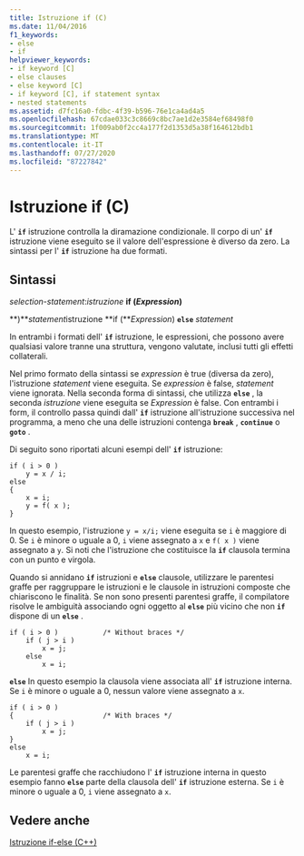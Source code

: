 ```yaml
---
title: Istruzione if (C)
ms.date: 11/04/2016
f1_keywords:
- else
- if
helpviewer_keywords:
- if keyword [C]
- else clauses
- else keyword [C]
- if keyword [C], if statement syntax
- nested statements
ms.assetid: d7fc16a0-fdbc-4f39-b596-76e1ca4ad4a5
ms.openlocfilehash: 67cdae033c3c8669c8bc7ae1d2e3584ef68498f0
ms.sourcegitcommit: 1f009ab0f2cc4a177f2d1353d5a38f164612bdb1
ms.translationtype: MT
ms.contentlocale: it-IT
ms.lasthandoff: 07/27/2020
ms.locfileid: "87227842"
---
```

# <a name="if-statement-c"></a>Istruzione if (C)

L' **`if`** istruzione controlla la diramazione condizionale. Il corpo di un' **`if`** istruzione viene eseguito se il valore dell'espressione è diverso da zero. La sintassi per l' **`if`** istruzione ha due formati.

## <a name="syntax"></a>Sintassi

*selection-statement*:*istruzione* **if (***Expression***)**      

**)***statement*istruzione **if (***Expression*) **`else`** *statement*          

In entrambi i formati dell' **`if`** istruzione, le espressioni, che possono avere qualsiasi valore tranne una struttura, vengono valutate, inclusi tutti gli effetti collaterali.

Nel primo formato della sintassi se *expression* è true (diversa da zero), l'istruzione *statement* viene eseguita. Se *expression* è false, *statement* viene ignorata. Nella seconda forma di sintassi, che utilizza **`else`** , la seconda *istruzione* viene eseguita se *Expression* è false. Con entrambi i form, il controllo passa quindi dall' **`if`** istruzione all'istruzione successiva nel programma, a meno che una delle istruzioni contenga **`break`** , **`continue`** o **`goto`** .

Di seguito sono riportati alcuni esempi dell' **`if`** istruzione:

```
if ( i > 0 )
    y = x / i;
else
{
    x = i;
    y = f( x );
}
```

In questo esempio, l'istruzione `y = x/i;` viene eseguita se `i` è maggiore di 0. Se `i` è minore o uguale a 0, `i` viene assegnato a `x` e `f( x )` viene assegnato a `y`. Si noti che l'istruzione che costituisce la **`if`** clausola termina con un punto e virgola.

Quando si annidano **`if`** istruzioni e **`else`** clausole, utilizzare le parentesi graffe per raggruppare le istruzioni e le clausole in istruzioni composte che chiariscono le finalità. Se non sono presenti parentesi graffe, il compilatore risolve le ambiguità associando ogni oggetto al **`else`** più vicino che non **`if`** dispone di un **`else`** .

```
if ( i > 0 )           /* Without braces */
    if ( j > i )
        x = j;
    else
        x = i;
```

**`else`** In questo esempio la clausola viene associata all' **`if`** istruzione interna. Se `i` è minore o uguale a 0, nessun valore viene assegnato a `x`.

```
if ( i > 0 )
{                      /* With braces */
    if ( j > i )
        x = j;
}
else
    x = i;
```

Le parentesi graffe che racchiudono l' **`if`** istruzione interna in questo esempio fanno **`else`** parte della clausola dell' **`if`** istruzione esterna. Se `i` è minore o uguale a 0, `i` viene assegnato a `x`.

## <a name="see-also"></a>Vedere anche

[Istruzione if-else (C++)](../cpp/if-else-statement-cpp.md)
